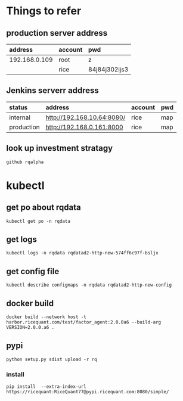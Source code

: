 # Things to refer

## production server address

address|account|pwd
:---|:---|:---
192.168.0.109|root|z
| |rice|84j84j302ijs3

## Jenkins serverr address

status|address|account|pwd
:-|:-|:-|:-
internal|<http://192.168.10.64:8080/>|rice|map
production|<http://192.168.0.161:8000> | rice | map



## look up investment stratagy 

```
github rqalpha
```

# kubectl 
## get po about rqdata
```
kubectl get po -n rqdata
```

## get logs 
```
kubectl logs -n rqdata rqdatad2-http-new-574ff6c97f-bsljx
```

## get config file 
```
kubectl describe configmaps -n rqdata rqdatad2-http-new-config
```


## docker build
```
docker build --network host -t harbor.ricequant.com/test/factor_agent:2.0.0a6 --build-arg VERSION=2.0.0.a6 .
```

## pypi
```
python setup.py sdist upload -r rq
```

### install 

```
pip install  --extra-index-url https://ricequant:RiceQuant77@pypi.ricequant.com:8080/simple/

```